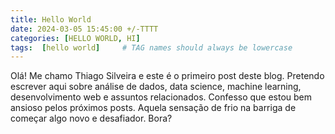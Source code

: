 ```yaml
---
title: Hello World
date: 2024-03-05 15:45:00 +/-TTTT
categories: [HELLO WORLD, HI]
tags:  [hello world]     # TAG names should always be lowercase
---
```



Olá! Me chamo Thiago Silveira e este é o primeiro post deste blog. Pretendo escrever aqui sobre análise de dados, data science, machine learning, desenvolvimento web e assuntos relacionados. Confesso que estou bem ansioso pelos próximos posts. Aquela sensação de frio na barriga de começar algo novo e desafiador. Bora?



